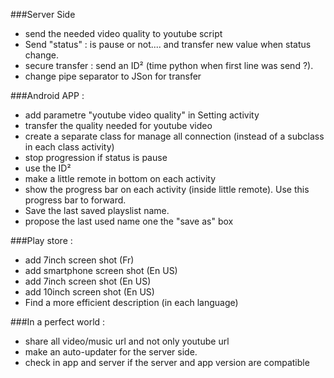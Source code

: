 ###Server Side
- send the needed video quality to youtube script
- Send "status" : is pause or not.... and transfer new value when status change.
- secure transfer : send an ID² (time python when first line was send ?).
- change pipe separator to JSon for transfer  

###Android APP :
- add parametre "youtube video quality" in Setting activity
- transfer the quality needed for youtube video 
- create a separate class for manage all connection (instead of a subclass in each class activity) 
- stop progression if status is pause
- use the ID² 
- make a little remote in bottom on each activity
- show the progress bar on each activity (inside little remote). Use this progress bar to forward.
- Save the last saved playslist name.
- propose the last used name one the "save as" box

###Play store :
- add 7inch screen shot (Fr)
- add smartphone screen shot (En US)
- add 7inch screen shot (En US)
- add 10inch screen shot (En US)
- Find a more efficient description (in each language)

###In a perfect world :
- share all video/music url and not only youtube url
- make an auto-updater for the server side.
- check in app and server if the server and app version are compatible